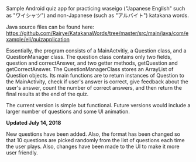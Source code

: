 Sample Android quiz app for practicing waseigo ("Japanese English" such as "ワイシャツ") and non-Japanese (such as "アルバイト") katakana words.

Java source files can be found here: https://github.com/Rairye/KatakanaWords/tree/master/src/main/java/com/example/eli/quizapplication

Essentially, the program consists of a MainActvitiy, a Question class, and a QuestionManager class. 
The question class contains only two fields, question and correctAnswer, and two getter methods, getQuestion and getCorrectAnswer. 
The QuestionManagerClass stores an ArrayList of Question objects. Its main functions are to return instances of Question to the MainActivity, check if user's answer is correct, give feedback about the user's answer, count the number of correct answers, and then return the final results at the end of the quiz.

The current version is simple but functional. Future versions would include a larger number of questions and some UI animation. 

<b>Updated July 14, 2018</b>

New questions have been added. Also, the format has been changed so that 10 questions are picked randomly from the list of questions each time the user plays. Also, changes have been made to the UI to make it more user friendly.
